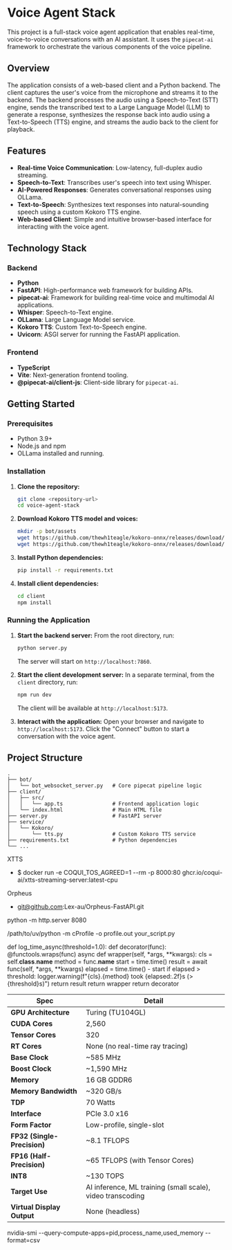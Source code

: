 # Voice Agent Stack

This project is a full-stack voice agent application that enables real-time, voice-to-voice conversations with an AI assistant. It uses the `pipecat-ai` framework to orchestrate the various components of the voice pipeline.

## Overview

The application consists of a web-based client and a Python backend. The client captures the user's voice from the microphone and streams it to the backend. The backend processes the audio using a Speech-to-Text (STT) engine, sends the transcribed text to a Large Language Model (LLM) to generate a response, synthesizes the response back into audio using a Text-to-Speech (TTS) engine, and streams the audio back to the client for playback.

## Features

- **Real-time Voice Communication**: Low-latency, full-duplex audio streaming.
- **Speech-to-Text**: Transcribes user's speech into text using Whisper.
- **AI-Powered Responses**: Generates conversational responses using OLLama.
- **Text-to-Speech**: Synthesizes text responses into natural-sounding speech using a custom Kokoro TTS engine.
- **Web-based Client**: Simple and intuitive browser-based interface for interacting with the voice agent.

## Technology Stack

### Backend

- **Python**
- **FastAPI**: High-performance web framework for building APIs.
- **pipecat-ai**: Framework for building real-time voice and multimodal AI applications.
- **Whisper**: Speech-to-Text engine.
- **OLLama**: Large Language Model service.
- **Kokoro TTS**: Custom Text-to-Speech engine.
- **Uvicorn**: ASGI server for running the FastAPI application.

### Frontend

- **TypeScript**
- **Vite**: Next-generation frontend tooling.
- **@pipecat-ai/client-js**: Client-side library for `pipecat-ai`.

## Getting Started

### Prerequisites

- Python 3.9+
- Node.js and npm
- OLLama installed and running.

### Installation

1.  **Clone the repository:**
    ```bash
    git clone <repository-url>
    cd voice-agent-stack
    ```

2.  **Download Kokoro TTS model and voices:**
    ```bash
    mkdir -p bot/assets
    wget https://github.com/thewh1teagle/kokoro-onnx/releases/download/model-files/kokoro-v1.0.int8.onnx -O bot/assets/kokoro-v1.0.int8.onnx
    wget https://github.com/thewh1teagle/kokoro-onnx/releases/download/model-files/voices.json -O bot/assets/voices.json
    ```

3.  **Install Python dependencies:**
    ```bash
    pip install -r requirements.txt
    ```

4.  **Install client dependencies:**
    ```bash
    cd client
    npm install
    ```

### Running the Application

1.  **Start the backend server:**
    From the root directory, run:
    ```bash
    python server.py
    ```
    The server will start on `http://localhost:7860`.

2.  **Start the client development server:**
    In a separate terminal, from the `client` directory, run:
    ```bash
    npm run dev
    ```
    The client will be available at `http://localhost:5173`.

3.  **Interact with the application:**
    Open your browser and navigate to `http://localhost:5173`. Click the "Connect" button to start a conversation with the voice agent.

## Project Structure

```
.
├── bot/
│   └── bot_websocket_server.py   # Core pipecat pipeline logic
├── client/
│   ├── src/
│   │   └── app.ts                # Frontend application logic
│   └── index.html                # Main HTML file
├── server.py                     # FastAPI server
├── service/
│   └── Kokoro/
│       └── tts.py                # Custom Kokoro TTS service
├── requirements.txt              # Python dependencies
└── ...
```




XTTS
- $ docker run -e COQUI_TOS_AGREED=1 --rm -p 8000:80 ghcr.io/coqui-ai/xtts-streaming-server:latest-cpu

Orpheus
- git@github.com:Lex-au/Orpheus-FastAPI.git

python -m http.server 8080


/path/to/uv/python -m cProfile -o profile.out your_script.py

def log_time_async(threshold=1.0):
    def decorator(func):
        @functools.wraps(func)
        async def wrapper(self, *args, **kwargs):
            cls = self.__class__.__name__
            method = func.__name__
            start = time.time()
            result = await func(self, *args, **kwargs)
            elapsed = time.time() - start
            if elapsed > threshold:
                logger.warning(f"{cls}.{method} took {elapsed:.2f}s (> {threshold}s)")
            return result
        return wrapper
    return decorator



| Spec                        | Detail                                                     |
| --------------------------- | ---------------------------------------------------------- |
| **GPU Architecture**        | Turing (TU104GL)                                           |
| **CUDA Cores**              | 2,560                                                      |
| **Tensor Cores**            | 320                                                        |
| **RT Cores**                | None (no real-time ray tracing)                            |
| **Base Clock**              | \~585 MHz                                                  |
| **Boost Clock**             | \~1,590 MHz                                                |
| **Memory**                  | 16 GB GDDR6                                                |
| **Memory Bandwidth**        | \~320 GB/s                                                 |
| **TDP**                     | 70 Watts                                                   |
| **Interface**               | PCIe 3.0 x16                                               |
| **Form Factor**             | Low-profile, single-slot                                   |
| **FP32 (Single-Precision)** | \~8.1 TFLOPS                                               |
| **FP16 (Half-Precision)**   | \~65 TFLOPS (with Tensor Cores)                            |
| **INT8**                    | \~130 TOPS                                                 |
| **Target Use**              | AI inference, ML training (small scale), video transcoding |
| **Virtual Display Output**  | None (headless)                                            |


nvidia-smi --query-compute-apps=pid,process_name,used_memory --format=csv